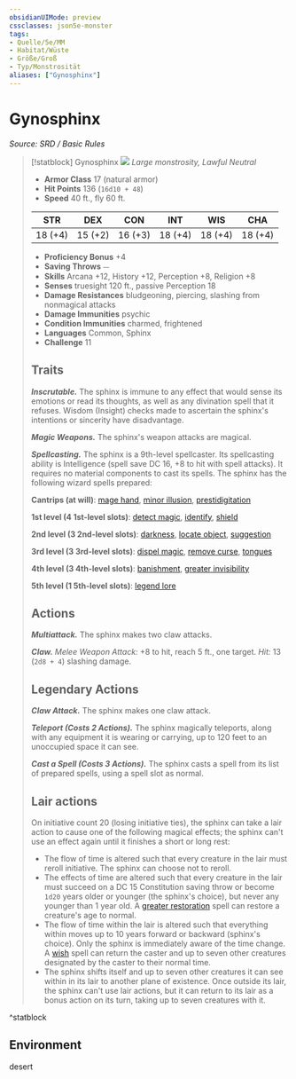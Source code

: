 ```yaml
---
obsidianUIMode: preview
cssclasses: json5e-monster
tags:
- Quelle/5e/MM
- Habitat/Wüste
- Größe/Groß
- Typ/Monstrosität
aliases: ["Gynosphinx"]
---
```

# Gynosphinx
*Source: SRD / Basic Rules*  

> [!statblock] Gynosphinx
> ![](compendium/bestiary/monstrosity/token/gynosphinx.png#token)
> *Large monstrosity, Lawful Neutral*
> 
> - **Armor Class** 17  (natural armor)
> - **Hit Points** 136 (`16d10 + 48`)
> - **Speed** 40 ft., fly 60 ft.
> 
> |STR|DEX|CON|INT|WIS|CHA|
> |:---:|:---:|:---:|:---:|:---:|:---:|
> |18 (+4)|15 (+2)|16 (+3)|18 (+4)|18 (+4)|18 (+4)|
> 
> - **Proficiency Bonus** +4
> - **Saving Throws** ⏤
> - **Skills** Arcana +12, History +12, Perception +8, Religion +8
> - **Senses** truesight 120 ft., passive Perception 18
> - **Damage Resistances** bludgeoning, piercing, slashing from nonmagical attacks
> - **Damage Immunities** psychic
> - **Condition Immunities** charmed, frightened
> - **Languages** Common, Sphinx
> - **Challenge** 11
> 
> ## Traits
> 
> ***Inscrutable.*** The sphinx is immune to any effect that would sense its emotions or read its thoughts, as well as any divination spell that it refuses. Wisdom (Insight) checks made to ascertain the sphinx's intentions or sincerity have disadvantage.
> 
> ***Magic Weapons.*** The sphinx's weapon attacks are magical.
> 
> ***Spellcasting.*** The sphinx is a 9th-level spellcaster. Its spellcasting ability is Intelligence (spell save DC 16, +8 to hit with spell attacks). It requires no material components to cast its spells. The sphinx has the following wizard spells prepared:
> 
> **Cantrips (at will)**: [mage hand](compendium/spells/mage-hand.md), [minor illusion](compendium/spells/minor-illusion.md), [prestidigitation](compendium/spells/prestidigitation.md)
> 
> **1st level (4 1st-level slots)**: [detect magic](compendium/spells/detect-magic.md), [identify](compendium/spells/identify.md), [shield](compendium/spells/shield.md)
> 
> **2nd level (3 2nd-level slots)**: [darkness](compendium/spells/darkness.md), [locate object](compendium/spells/locate-object.md), [suggestion](compendium/spells/suggestion.md)
> 
> **3rd level (3 3rd-level slots)**: [dispel magic](compendium/spells/dispel-magic.md), [remove curse](compendium/spells/remove-curse.md), [tongues](compendium/spells/tongues.md)
> 
> **4th level (3 4th-level slots)**: [banishment](compendium/spells/banishment.md), [greater invisibility](compendium/spells/greater-invisibility.md)
> 
> **5th level (1 5th-level slots)**: [legend lore](compendium/spells/legend-lore.md)
> 
> ## Actions
> 
> ***Multiattack.*** The sphinx makes two claw attacks.
> 
> ***Claw.*** *Melee Weapon Attack:* +8 to hit, reach 5 ft., one target. *Hit:* 13 (`2d8 + 4`) slashing damage.
> 
> ## Legendary Actions
> 
> ***Claw Attack.*** The sphinx makes one claw attack.
> 
> ***Teleport (Costs 2 Actions).*** The sphinx magically teleports, along with any equipment it is wearing or carrying, up to 120 feet to an unoccupied space it can see.
> 
> ***Cast a Spell (Costs 3 Actions).*** The sphinx casts a spell from its list of prepared spells, using a spell slot as normal.
> 
> ## Lair actions
> 
> On initiative count 20 (losing initiative ties), the sphinx can take a lair action to cause one of the following magical effects; the sphinx can't use an effect again until it finishes a short or long rest:
> 
> - The flow of time is altered such that every creature in the lair must reroll initiative. The sphinx can choose not to reroll.  
> - The effects of time are altered such that every creature in the lair must succeed on a DC 15 Constitution saving throw or become `1d20` years older or younger (the sphinx's choice), but never any younger than 1 year old. A [greater restoration](compendium/spells/greater-restoration.md) spell can restore a creature's age to normal.  
> - The flow of time within the lair is altered such that everything within moves up to 10 years forward or backward (sphinx's choice). Only the sphinx is immediately aware of the time change. A [wish](compendium/spells/wish.md) spell can return the caster and up to seven other creatures designated by the caster to their normal time.  
> - The sphinx shifts itself and up to seven other creatures it can see within in its lair to another plane of existence. Once outside its lair, the sphinx can't use lair actions, but it can return to its lair as a bonus action on its turn, taking up to seven creatures with it.  
^statblock

## Environment

desert